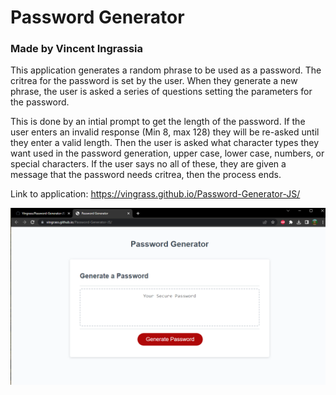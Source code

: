 # Password Generator
### Made by Vincent Ingrassia

This application generates a random phrase to be used as a password. The critrea for the password is set by the user. When they generate a new phrase, the user is asked a series of questions setting the parameters for the password.

This is done by an intial prompt to get the length of the password. If the user enters an invalid response (Min 8, max 128) they will be re-asked until they enter a valid length. Then the user is asked what character types they want used in the password generation, upper case, lower case, numbers, or special characters. If the user says no all of these, they are given a message that the password needs critrea, then the process ends.

Link to application:
https://vingrass.github.io/Password-Generator-JS/


![The screen shot shows an empty text box with a red button that says "generate password"](./Assets/Finnished-App-screenshot.PNG)

